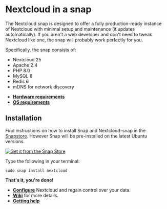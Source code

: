 # Nextcloud in a snap
The Nextcloud snap is designed to offer a fully production-ready instance of Nextcloud with minimal setup and maintenance (it updates automatically). If you aren't a web developer and don't need to tweak Nextcloud like one, the snap will probably work perfectly for you.

Specifically, the snap consists of:

- Nextcloud 25
- Apache 2.4
- PHP 8.0
- MySQL 8
- Redis 6
- mDNS for network discovery

* [**Hardware requirements**](https://github.com/nextcloud-snap/nextcloud-snap/wiki/Hardware-requirements)
* [**OS requirements**](https://github.com/nextcloud-snap/nextcloud-snap/wiki/OS-requirements)

## Installation
Find instructions on how to install Snap and Nextcloud-snap in the [Snapstore](https://snapcraft.io/nextcloud). However Snap will be pre-installed on the latest Ubuntu versions.

[![Get it from the Snap Store](https://snapcraft.io/static/images/badges/en/snap-store-white.svg)](https://snapcraft.io/nextcloud)

Type the following in your terminal:
```
sudo snap install nextcloud
```
**That's it, you're done!**

* [**Configure**](https://github.com/nextcloud-snap/nextcloud-snap/wiki/configure-Nextcloud-snap) Nextcloud and regain control over your data.
* [**Wiki**](https://github.com/nextcloud-snap/nextcloud-snap/wiki/Nextcloud-snap-wiki) for more details.
* [**Getting help**](https://github.com/nextcloud-snap/nextcloud-snap/wiki/Getting-help)
